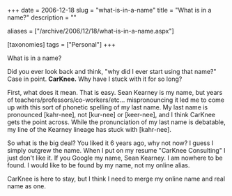 +++
date = 2006-12-18
slug = "what-is-in-a-name"
title = "What is in a name?"
description = ""

aliases = ["/archive/2006/12/18/what-is-in-a-name.aspx"]

[taxonomies]
tags = ["Personal"]
+++

What is in a name?

<!-- more -->

Did you ever look back and think, "why did I ever start using that name?" Case in point. **CarKnee.** Why have I stuck with it for so long? 

First, what does it mean. That is easy. Sean Kearney is my name, but years of teachers/professors/co-workers/etc... mispronouncing it led me to come up with this sort of phonetic spelling of my last name. My last name is pronounced [kahr-nee], not [kur-nee] or [keer-nee], and I think CarKnee gets the point across. While the pronunciation of my last name is debatable, my line of the Kearney lineage has stuck with [kahr-nee].

So what is the big deal? You liked it 6 years ago, why not now? I guess I simply outgrew the name. When I put on my resume "CarKnee Consulting" I just don't like it. If you Google my name, Sean Kearney. I am nowhere to be found. I would like to be found by my name, not my online alias.

CarKnee is here to stay, but I think I need to merge my online name and real name as one. 